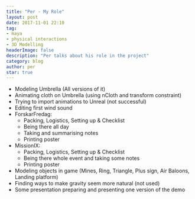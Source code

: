 ```yaml
---
title: "Per - My Role"
layout: post
date: 2017-11-01 22:10
tag:
- maya
- physical interactions
- 3D Modelling
headerImage: false
description: "Per talks about his role in the project"
category: blog
author: per
star: true
---
```


- Modeling Umbrella (All versions of it)
- Animating cloth on Umbrella (using nCloth and transform constraint)
- Trying to import animations to Unreal (not successful)
- Editing first wind sound
- ForskarFredag:
   - Packing, Logistics, Setting up & Checklist
   - Being there all day
   - Taking and summarising notes
   - Printing poster
- MissionIX:
   - Packing, Logistics, Setting up & Checklist
   - Being there whole event and taking some notes
   - Printing poster
- Modeling objects in game (Mines, Ring, Triangle, Plus sign, Air Baloons, Landing platform)
- Finding ways to make gravity seem more natural (not used)
- Some presentation preparing and presenting one version of the demo
